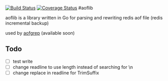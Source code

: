[![Build Status](https://travis-ci.org/gato/aof.svg?branch=master)](https://travis-ci.org/gato/aof)
[![Coverage Status](https://coveralls.io/repos/gato/aof/badge.svg?branch=master)](https://coveralls.io/r/gato/aof?branch=master)
#aoflib

aoflib is a library written in Go for parsing and rewriting redis aof file (redis incremental backup)

used by [aofgrep](http://github.com/gato/aofgrep) (available soon)

## Todo
- [ ] test write
- [ ] change readline to use length instead of searching for \n
- [ ] change replace in readline for TrimSuffix
